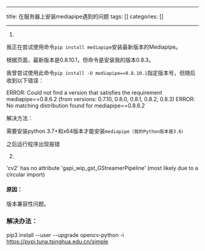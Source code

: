 
--- 
title:  在服务器上安装mediapipe遇到的问题 
tags: []
categories: [] 

---
1.

我正在尝试使用命令`pip install mediapipe`安装最新版本的Mediapipe。

根据页面，最新版本是0.8.10.1，但命令是安装我的版本0.8.3。

我曾尝试使用此命令`pip install -U mediapipe==0.8.10.1`指定版本号，但随后收到以下错误：

ERROR: Could not find a version that satisfies the requirement mediapipe==0.8.6.2 (from versions: 0.7.10, 0.8.0, 0.8.1, 0.8.2, 0.8.3) ERROR: No matching distribution found for mediapipe==0.8.6.2

解决方法：

需要安装python 3.7+和x64版本才能安装`mediapipe（我的Python版本是3.6）`

之后运行程序出现报错

2.

'cv2' has no attribute 'gapi_wip_gst_GStreamerPipeline' (most likely due to a circular import)

#### 原因：

版本兼容性问题。

### 解决办法：

pip3 install --user --upgrade opencv-python -i https://pypi.tuna.tsinghua.edu.cn/simple


